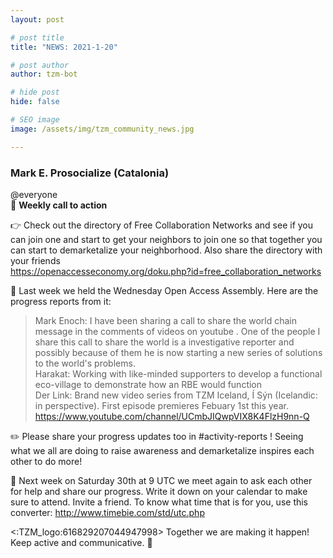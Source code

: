 ```yaml
---
layout: post

# post title
title: "NEWS: 2021-1-20"

# post author
author: tzm-bot

# hide post
hide: false

# SEO image
image: /assets/img/tzm_community_news.jpg

---
```


### Mark E. Prosocialize (Catalonia)

@​everyone   
📢 **Weekly call to action**  
  
👉  Check out the directory of Free Collaboration Networks and see if you can join one and start to get your neighbors to join one so that together you can start to demarketalize your neighborhood. Also share the directory with your friends   
https://openaccesseconomy.org/doku.php?id=free_collaboration_networks  
  
🤝 Last week we held the Wednesday Open Access Assembly. Here are the progress reports from it:   
> Mark Enoch: I have been sharing a call to share the world chain message in the comments of videos on youtube . One of the people I share this call to share the world is a investigative reporter and possibly because of them he is now starting a new series of solutions to the world's problems.   
> Harakat: Working with like-minded supporters to develop a functional eco-village to demonstrate how an RBE would function  
> Der Link: Brand new video series from TZM Iceland, Í Sýn (Icelandic: in perspective). First episode premieres Febuary 1st this year. https://www.youtube.com/channel/UCmbJIQwpVIX8K4FlzH9nn-Q  
  
✏️ Please share your progress updates too in #activity-reports !  Seeing what we all are doing to raise awareness and demarketalize inspires each other to do more!  
  
📆 Next week on Saturday 30th at 9 UTC we meet again to ask each other for help and share our progress. Write it down on your calendar to make sure to attend. Invite a friend.  To know what time that is for you, use this converter: http://www.timebie.com/std/utc.php  
  
<:TZM_logo:616829207044947998> Together we are making it happen! Keep active and communicative. 💪  


